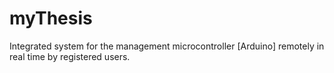 # myThesis
Integrated system for the management microcontroller [Arduino] remotely in real time by registered users.
